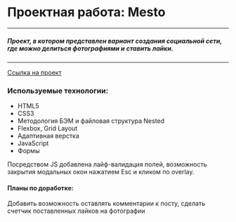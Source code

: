 # Проектная работа: Mesto
---------------------------
##### Проект, в котором представлен вариант создания социальной сети, где можно делиться фотографиями и ставить лайки.
---------------------------
[Ссылка на проект](https://viktorypolischuk.github.io/mesto/)

### Используемые технологии:
* HTML5
* CSS3
* Методология БЭМ и файловая структура Nested
* Flexbox, Grid Layout
* Адаптивная верстка
* JavaScript
* Формы

Посредством JS добавлена лайф-валидация полей, возможность закрытия модальных окон нажатием Esc и кликом по overlay.

#### Планы по доработке:
Добавить возможность оставлять комментарии к посту, сделать счетчик поставленных лайков на фотографии
